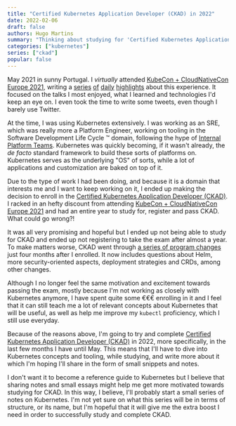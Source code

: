 ```yaml
---
title: "Certified Kubernetes Application Developer (CKAD) in 2022"
date: 2022-02-06
draft: false
authors: Hugo Martins
summary: "Thinking about studying for 'Certified Kubernetes Application Developer (CKAD)' in 2022 and sharing snippets or notes I write during my studies."
categories: ["kubernetes"]
series: ["ckad"]
popular: false
---
```


May 2021 in sunny Portugal. I *virtually* attended [KubeCon + CloudNativeCon Europe 2021](https://events.linuxfoundation.org/archive/2021/kubecon-cloudnativecon-europe/), writing a [series](https://hugomartins.io/essays/2021/05/kubecon-europe-2021-highlights-1/) [of](https://hugomartins.io/essays/2021/05/kubecon-europe-2021-highlights-2/) [daily](https://hugomartins.io/essays/2021/05/kubecon-europe-2021-highlights-3/) [highlights](https://hugomartins.io/essays/2021/05/kubecon-europe-2021-highlights-4/) about this experience. It focused on the talks I most enjoyed, what I learned and technologies I'd keep an eye on. I even took the time to write some tweets, even though I barely use Twitter.

At the time, I was using Kubernetes extensively. I was working as an SRE, which was really more a Platform Engineer, working on tooling in the Software Development Life Cycle ™️ domain, following the hype of [Internal Platform Teams](https://humanitec.com/blog/internal-platform-teams-what-are-they-and-do-you-need-one). Kubernetes was quickly becoming, if it wasn't already, the _de facto_ standard framework to build these sorts of platforms on. Kubernetes serves as the underlying "OS" of sorts, while a lot of applications and customization are baked on top of it.

Due to the type of work I had been doing, and because it is a domain that interests me and I want to keep working on it, I ended up making the decision to enroll in the [Certified Kubernetes Application Developer (CKAD)](https://training.linuxfoundation.org/certification/certified-kubernetes-application-developer-ckad/). I racked in an hefty discount from attending [KubeCon + CloudNativeCon Europe 2021](https://events.linuxfoundation.org/archive/2021/kubecon-cloudnativecon-europe/) and had an entire year to study for, register and pass CKAD. What could go wrong?!

It was all very promising and hopeful but I ended up not being able to study for CKAD and ended up not registering to take the exam after almost a year. To make matters worse, CKAD went through [a series of program changes](https://training.linuxfoundation.org/ckad-program-change-2021/) just four months after I enrolled. It now includes questions about Helm, more security-oriented aspects, deployment strategies and CRDs, among other changes.

Although I no longer feel the same motivation and excitement towards passing the exam, mostly because I'm not working as closely with Kubernetes anymore, I have spent quite some €€€ enrolling in it and I feel that it can still teach me a lot of relevant concepts about Kubernetes that will be useful, as well as help me improve my `kubectl` proficiency, which I still use everyday.

Because of the reasons above, I'm going to try and complete [Certified Kubernetes Application Developer (CKAD)](https://training.linuxfoundation.org/certification/certified-kubernetes-application-developer-ckad/) in 2022, more specifically, in the last few months I have until May. This means that I'll have to dive into Kubernetes concepts and tooling, while studying, and write more about it which I'm hoping I'll share in the form of small snippets and notes.

I don't want it to become a reference guide to Kubernetes but I believe that sharing notes and small essays might help me get more motivated towards studying for CKAD. In this way, I believe, I'll probably start a small series of notes on Kubernetes. I'm not yet sure on what this series will be in terms of structure, or its name, but I'm hopeful that it will give me the extra boost I need in order to successfully study and complete CKAD.
